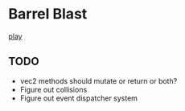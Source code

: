 # Barrel Blast

[play]()

## TODO
 - vec2 methods should mutate or return or both?
 - Figure out collisions
 - Figure out event dispatcher system
